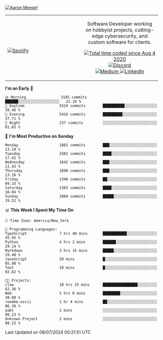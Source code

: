 [![Aaron Meese!](https://user-images.githubusercontent.com/17814535/88975338-a2aabf00-d27f-11ea-963f-8a19608716b4.png)](https://github.com/ajmeese7/readme-ascii "README ASCII")

<!-- Modified from project here: https://github.com/novatorem/novatorem -->
<table width="100%">
  <tr>
  <td width="50%">

&nbsp; <br> [![Spotify](https://ajmeese7.vercel.app/api/spotify)](https://open.spotify.com/user/ajmeese)

  </td>
  <td width="50%">
    <p align="center">
    Software Developer working on hobbyist projects, cutting-edge cybersecurity, and custom software for clients.
    </p>
    <p align="center">
      <a href="https://wakatime.com/@f726891d-3b02-46cd-9b60-e8c59f9e2b14">
        <img src="https://wakatime.com/badge/user/f726891d-3b02-46cd-9b60-e8c59f9e2b14.svg" alt="Total time coded since Aug 4 2020" title="WakaTime" />
      </a>
      <a href="http://link.aaronmeese.com/discord">
        <img src="https://img.shields.io/badge/discord-ajmeese7%234835-369?style=flat-square&logo=discord&logoColor=white&color=purple" alt="Discord" title="Discord">
      </a>
      <br />
      <a href="https://link.aaronmeese.com/medium">
        <img src="https://img.shields.io/badge/medium-ajmeese7-1DB954?style=flat-square&logo=medium&logoColor=white" alt="Medium" title="Medium">
      </a>
      <a href="https://link.aaronmeese.com/linkedin">
        <img src="https://img.shields.io/badge/linkedIn-aaronmeese-1DB954?style=flat-square&logo=linkedin&logoColor=white&color=blue" alt="LinkedIn" title="LinkedIn">
      </a>
    </p>
  </td>

</table>

[//]: <> (The `&nbsp;` is to have Aphelion take up more space)

<!--START_SECTION:waka-->
**I'm an Early 🐤** 

```text
🌞 Morning                3185 commits        ██████░░░░░░░░░░░░░░░░░░░   22.18 % 
🌆 Daytime                5524 commits        ██████████░░░░░░░░░░░░░░░   38.46 % 
🌃 Evening                5416 commits        █████████░░░░░░░░░░░░░░░░   37.71 % 
🌙 Night                  237 commits         ░░░░░░░░░░░░░░░░░░░░░░░░░   01.65 % 
```
📅 **I'm Most Productive on Sunday** 

```text
Monday                   1881 commits        ███░░░░░░░░░░░░░░░░░░░░░░   13.10 % 
Tuesday                  2502 commits        ████░░░░░░░░░░░░░░░░░░░░░   17.42 % 
Wednesday                1642 commits        ███░░░░░░░░░░░░░░░░░░░░░░   11.43 % 
Thursday                 1890 commits        ███░░░░░░░░░░░░░░░░░░░░░░   13.16 % 
Friday                   1340 commits        ██░░░░░░░░░░░░░░░░░░░░░░░   09.33 % 
Saturday                 2303 commits        ████░░░░░░░░░░░░░░░░░░░░░   16.04 % 
Sunday                   2804 commits        █████░░░░░░░░░░░░░░░░░░░░   19.52 % 
```


📊 **This Week I Spent My Time On** 

```text
🕑︎ Time Zone: America/New_York

💬 Programming Languages: 
TypeScript               7 hrs 40 mins       ███████████░░░░░░░░░░░░░░   45.95 % 
Python                   4 hrs 2 mins        ██████░░░░░░░░░░░░░░░░░░░   24.14 % 
Markdown                 3 hrs 15 mins       █████░░░░░░░░░░░░░░░░░░░░   19.48 % 
JavaScript               59 mins             █░░░░░░░░░░░░░░░░░░░░░░░░   05.98 % 
Text                     28 mins             █░░░░░░░░░░░░░░░░░░░░░░░░   02.82 % 

🐱‍💻 Projects: 
claw                     10 hrs 25 mins      ████████████████░░░░░░░░░   62.36 % 
Web                      5 hrs 8 mins        ████████░░░░░░░░░░░░░░░░░   30.80 % 
readme-ascii             1 hr 4 mins         ██░░░░░░░░░░░░░░░░░░░░░░░   06.38 % 
wabt                     2 mins              ░░░░░░░░░░░░░░░░░░░░░░░░░   00.23 % 
Unknown Project          2 mins              ░░░░░░░░░░░░░░░░░░░░░░░░░   00.22 % 
```


 Last Updated on 08/07/2024 00:21:51 UTC
<!--END_SECTION:waka-->
